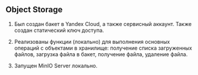 ##  Object Storage

1. Был создан бакет в Yandex Cloud, а также сервисный аккаунт. Также создан статический ключ доступа.


2. Реализованы функции (локально) для выполнения основных операций с объектами в хранилище: получение списка загруженных файлов, загрузка файла в бакет, получение файла, удаление файла.




3. Запущен MinIO Server локально.

